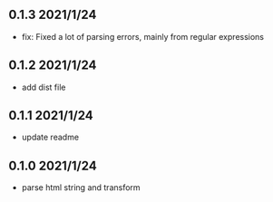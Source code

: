 ## 0.1.3 2021/1/24

- fix: Fixed a lot of parsing errors, mainly from regular expressions

## 0.1.2 2021/1/24

- add dist file

## 0.1.1 2021/1/24

- update readme

## 0.1.0 2021/1/24

- parse html string and transform